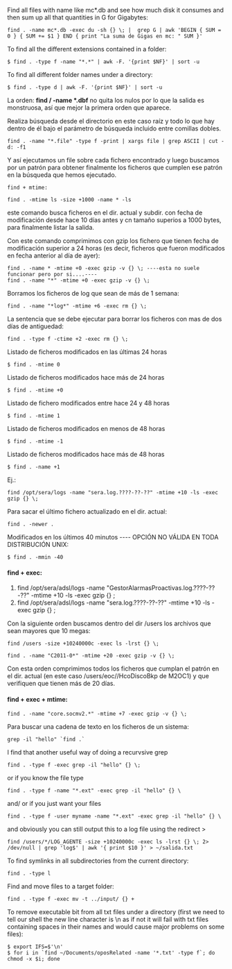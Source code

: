 Find all files with name like mc*.db and see how much disk it consumes and then sum up all that quantities in G for Gigabytes:
```
find . -name mc*.db -exec du -sh {} \; |  grep G | awk 'BEGIN { SUM = 0 } { SUM += $1 } END { print "La suma de Gigas en mc: " SUM }'
```
To find all the different extensions contained in a folder:
```
$ find . -type f -name "*.*" | awk -F. '{print $NF}' | sort -u
```	
To find all different folder names under a directory:
```
$ find . -type d | awk -F. '{print $NF}' | sort -u
```

La orden: __find / -name *.dbf__  no quita los nulos por lo que la salida es monstruosa, así que mejor la primera orden que aparece.

Realiza búsqueda desde el directorio en este caso raíz y todo lo que hay dentro de él bajo el parámetro de búsqueda incluido entre comillas dobles.
```
find . -name "*.file" -type f -print | xargs file | grep ASCII | cut -d: -f1
```
Y así ejecutamos un file sobre cada fichero encontrado y luego buscamos por un patrón para obtener finalmente los ficheros que cumplen ese patrón en la búsqueda que hemos ejecutado.
```
find + mtime:
```
```
find . -mtime ls -size +1000 -name * -ls
```
este comando busca ficheros en el dir. actual y subdir. con fecha de modificación desde hace 10 días antes y cn tamaño superios a 1000 bytes, para finalmente listar la salida.


Con este comando comprimimos con gzip los fichero que tienen fecha de modificación superior a 24 horas (es decir, ficheros que fueron modificados en fecha anterior al día de ayer):
```
find . -name * -mtime +0 -exec gzip -v {} \; ----esta no suele funcionar pero por si....----
find . -name "*" -mtime +0 -exec gzip -v {} \;
```

Borramos los ficheros de log que sean de más de 1 semana:
```
find . -name "*log*" -mtime +6 -exec rm {} \;
```

La sentencia que se debe ejecutar para borrar los ficheros con mas de dos días de antiguedad:
 ```
find . -type f -ctime +2 -exec rm {} \;
```

Listado de ficheros modificados en las últimas 24 horas
```
$ find . -mtime 0
```
Listado de ficheros modificados hace más de 24 horas
```
$ find . -mtime +0
```
Listado de fichero modificados entre hace 24 y 48 horas
```
$ find . -mtime 1
```
Listado de ficheros modificados en menos de 48 horas
```
$ find . -mtime -1
```
Listado de ficheros modificados hace más de 48 horas
```
$ find . -name +1
```

Ej.:
```
find /opt/sera/logs -name "sera.log.????-??-??" -mtime +10 -ls -exec gzip {} \;
```

Para sacar el último fichero actualizado en el dir. actual:
```
find . -newer .
```
Modificados en los últimos 40 minutos ---- OPCIÓN NO VÁLIDA EN TODA DISTRIBUCIÓN UNIX:
```
$ find . -mmin -40
```

#### find + exec:
1. find /opt/sera/adsl/logs -name "GestorAlarmasProactivas.log.????-??-??" -mtime +10 -ls -exec gzip {} \;
2. find /opt/sera/adsl/logs -name "sera.log.????-??-??" -mtime +10 -ls -exec gzip {} \;

Con la siguiente orden buscamos dentro del dir /users los archivos que sean mayores que 10 megas:
```
find /users -size +10240000c -exec ls -lrst {} \;
```
```
find . -name "C2011-0*" -mtime +20 -exec gzip -v {} \;
```
Con esta orden comprimimos todos los ficheros que cumplan el patrón en el dir. actual (en este caso /users/eoc//HcoDiscoBkp de M2OC1) y que verifiquen que tienen más de 20 días.

#### find + exec + mtime:
```
find . -name "core.socmv2.*" -mtime +7 -exec gzip -v {} \;
```

Para buscar una cadena de texto en los ficheros de un sistema:
```
grep -il "hello" `find .`
```

I find that another useful way of doing a recurvsive grep
```
find . -type f -exec grep -il "hello" {} \;
```
or if you know the file type
```
find . -type f -name "*.ext" -exec grep -il "hello" {} \
```
and/ or if you just want your files
```
find . -type f -user myname -name "*.ext" -exec grep -il "hello" {} \
```
and obviously you can still output this to a log file using the redirect > 

```
find /users/*/LOG_AGENTE -size +10240000c -exec ls -lrst {} \; 2> /dev/null | grep 'log$' | awk '{ print $10 }' > ~/salida.txt
```

To find symlinks in all subdirectories from the current directory:
```	
find . -type l
```

Find and move files to a target folder:
```
find . -type f -exec mv -t ../input/ {} +
```

To remove executable bit from all txt files under a directory (first we need to tell our shell the new line character is \n as if not it will fail with txt files containing spaces in their names and would cause major problems on some files):
```
$ export IFS=$'\n'
$ for i in `find ~/Documents/oposRelated -name '*.txt' -type f`; do chmod -x $i; done
```
